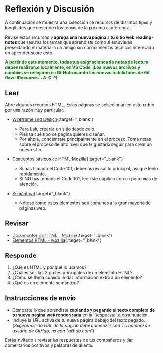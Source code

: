 # Reflexión y Discusión

A continuación se muestra una colección de recursos de distintos tipos y longitudes que describen los temas de la próxima conferencia.

Revise estos recursos y **agrega una nueva página a tu sitio web reading-notes** que resuma los temas que aprendiste como si estuvieras presentando el material a un amigo sin conocimientos técnicos interesado en aprender sobre esto.

<strong style="color: green">A partir de este momento, todas tus asignaciones de notas de lectura deben realizarse localmente, en VS Code. ¡Los nuevos archivos y cambios se reflejarán en GitHub usando tus nuevas habilidades de Git-flow! (Recuerda... A-C-P)</strong>

## Leer

Abre algunos recursos HTML. Estas páginas se seleccionan en este orden por una razón muy particular.

* [Wireframe and Design](https://careerfoundry.com/en/blog/ux-design/how-to-create-your-first-wireframe/){:target="_blank"}
   * Para Lab, crearás un sitio desde cero.
   * Piensa qué tipo de página quieres diseñar.
   * Por ahora, concéntrate principalmente en el proceso. Toma notas sobre el proceso de alto nivel que te gustaría seguir para crear un nuevo sitio.

* [Conceptos básicos de HTML-Mozilla](https://developer.mozilla.org/es/docs/Learn/Getting_started_with_the_web/HTML_basics){:target="_blank"}
   * Si has tomado el Code 101, deberías revisar lo principal, así que leelo rapidamente.
   * Si NO has tomado el Code 101, lee este capítulo con un poco más de atención.

* [Semántica](https://developer.mozilla.org/en-US/docs/Glossary/Semantics){:target="_blank"}
   * Nótese como estos elementos son comunes a la gran mayoría de páginas web.

## Revisar

* [Documentos de HTML - Mozilla](https://developer.mozilla.org/es/docs/Web/HTML){:target="_blank"}
* [Elementos HTML - Mozilla](https://developer.mozilla.org/es/docs/Web/HTML/Element){:target="_blank"}

## Responde

1. ¿Qué es HTML y por qué lo usamos?
2. ¿Cuáles son las 3 partes principales de un elemento HTML?
3. ¿Cómo se llama cuando le das información extra a un elemento?
4. ¿Qué es un elemento semántico?

## Instrucciones de envío

* Comparte lo que aprendiste **copiando y pegando el texto completo de tu nueva página web renderizada** en la 'Respuesta' a continuación.
* Incluye la URL activa de tu nueva página debajo del texto pegado. (*Sugerencia: la URL de la página debe comenzar con TU nombre de usuario de GitHub, no con "github.com"*)

Estás invitado a revisar las respuestas de tus compañeros y dar comentarios positivos y palabras de aliento.
